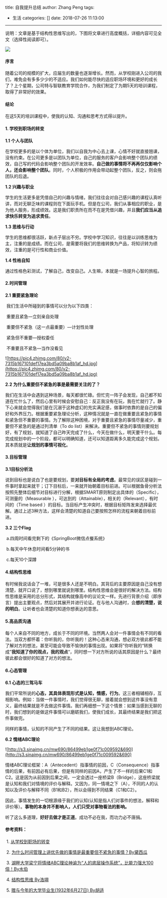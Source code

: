 title: 自我提升总结
author: Zhang Peng
tags:
  - 生活
categories: []
date: 2018-07-26 11:13:00
---
说明：文章是基于结构性思维写出的，下图将文章进行高度概括，详细内容可见全文（选择性阅读即可）。

![](http://ovuyz1070.bkt.clouddn.com/18-7-24/91077389.jpg)

#### **序言**

随着公司的规模的扩大，应届生的数量也逐渐增长。然而，从学校刚进入公司的我们，难免会有多多少少的不适应。我们如何能尽快的适应职场环境和更好的成长了？上个星期，公司特与智联教育学院合作，为我们制定了为期5天的培训课程，取得了非常好的效果。

<!--more--> 

#### **结论**

在这5天的培训课程中，使我的认知、沟通和思考方式得以提升。

#### **1. 学校到职场的转变**

**1.1 个人与团队**

在学校更多的是以个体为单位，我们以自我为中心去上课，心情不好就直接翘课，没有约束。在公司更多是以团队为单位，自己的服务的客户会影响整个团队的绩效，自己写的代码会影响整个团队的开发效率。**自己做的事情将不再再仅仅影响个人，还会影响整个团队**。同时，个人积极的作用会带动起整个团队，反之，则会拖团队的后退。

**1.2 兴趣与职业**

学生的生活更多是凭借自己的兴趣与情绪，我们往往会对自己感兴趣的课程认真听讲，而对无聊乏味的课程则在下面玩手机。但是在公司，我们从事相应的职业，是为他人服务，形成绩效。这是我们职责所在而不在是凭借兴趣，并且**我们应当从追求快乐转变为追求责任**。

**1.3 思维与行动**

学生的思维都很活跃，新点子层出不穷。学校中学习知识，往往是以训练思维为主，注重的是成绩。而在公司，是需要将我们的思维转换为产品，将知识转为绩效，注重的是可行性和商业价值。

**1.4 性格自知**

通过性格色彩测试，了解自己，改变自己。人生嘛，本就是一场提升心智的旅程。

#### **2.时间管理**

**2.1 重要紧急理论**

​	我们生活中所碰到的事情可以分为以下四类：

​	重要且紧急—立刻亲自处理

​	重要但不紧急（这一点最重要）—计划性处理

​	紧急但不重要—授权委任

​	不重要且不紧急—当作没看见

![https://pic4.zhimg.com/80/v2-7315b167101def17ea3bd5a09ba8b1af_hd.jpg](https://pic4.zhimg.com/80/v2-7315b167101def17ea3bd5a09ba8b1af_hd.jpg)

**2.2 为什么重要但不紧急的事是最需要关注的了？**

我们在生活中会遇到这种场景，每天都很忙碌。但忙完一阵子会发现，自己都不知道在忙什么了，然后心里有时候会安慰自己：反正我没有在玩，我在忙就行了。静下心来就会觉得我们是在沉溺于这种虚幻的充实满足感，做事时依靠的是自己的偏好和外界压力。根据重要紧急理论分析，这种情况就是一直在做重要且紧急的事情和紧急但不重要的事情。为了解除这种困境，对于重要且紧急的事情尽量减少，重要但不紧急的是通过列清单（To do list）来解决。重要但不紧急的事情则要规划好，有了规划，就知道了自己昨天完成了什么，今天在做什么，明天要干什么。每完成规划中的一个阶段，都可以明确知道，还可以知道距离多久能完成这个规划。其本质就是**让规划的事情可视化**。

#### **3.目标管理**

**3.1目标分析法**

说到目标也是说白了也是要规划，要**对目标有全局的考虑**。最常见的误区是碰到一件事时拿起来就干；订下目标后，一来就开始朝着目标前进。可以根据鱼骨分析法按照先整体后细节对目标进行分解，根据SMART原则制定出具体的（Specific），可测量的（Measurable ），可达到的（Attainable），相关的（Relevant），有时间的（Time based ）的目标。当目标产生冲突时，根据目标矩阵发来选择最优解。通过上述3种方法，这样会清楚的知道自己要按照怎样的流程来朝着目标前进。

**3.2 三个Flag**

​	a.四周时间看完剩下的《SpringBoot微信点餐系统》

​	b.每天中午休息时间看5分钟的书

​	c.每天10个深蹲

#### **4.结构性思维**

有时候我说话会了一堆，可是很多人还是不明白。其背后的主要原因是自己没有想清楚，就开口说了，想到哪里就说到哪里。结构性思维会是很好的解决方法。结构性思维是采用的总分形式，其结构就像高中的议论文一样。先进行背景介绍（即序言）提出主要观点，然后对其展开并进行论证。在与他人沟通时，会**想的清楚，说的明白**。让听者也会清楚的知道你想表达的意思。

#### **5.高品质沟通**

每个人来自不同的地方，成长于不同的环境。当然两人会对一件事情会有不同的看法。当双方都怀着：你听我的，你听我的！这种心态来沟通，想必双方彼此都不能了解对方的想法，甚至可能会导致不愉快的事情出现。如果将”你听我的“转换成”**我知道了你的观点，我的观点**“，同时想一下对方所说的话其原因是什么？最终彼此都会很好的知道了对方的想法。

#### 6.心态管理

**6.1 心态的三驾马车**

我们平常所说的**心态，其具体表现形式是认知，情感，行为**。这三者相辅相存，互相影响。例如：当做一件事情时，我们觉得很无聊，接着就会想到这件事没有意义，最终结果就是不去做这件事情。我们再细想一下这个情景：如果当感到无聊的时，我们想到的是做这件事情可以磨砺我们，使我们成长，其最终结果是我们把这件事做完。

同样的事情，认知的不同产生了不同的结果。这让我想到ABC理论。

**6.2 情绪ABC理论** 

![http://s3.sinaimg.cn/mw690/86499eb1ge0f71c009592&690](http://s3.sinaimg.cn/mw690/86499eb1ge0f71c009592&690)

情绪ABC理论框架：A（Antecedent）指事情的前因，C（Consequence）指事情的后果，有前因必有后果，但是有同样的前因A，产生了不一样的后果C1和C2。这是因为从前因到后果之间，一定会透过一座桥梁B（Bridge），这座桥梁就是认知和我们对情境的评价与解释。又因为，同一情境之下（A），不同的人的认知以及评价与解释不同（B1和B2），所以会得到不同结果（C1和C2）。

因此，事情发生的一切根源缘于我们的认知(认知是指人们对事件的想法，解释和评价等）。**事物的本身并不影响人，人们只受对事物看法的影响。**



听了这么多道理，**好好去做才是正道**。成功不必在我，而功力必不唐捐。

#### 参考资料：

​        1. [从学校到职场的转变](https://wenku.baidu.com/view/028ca126376baf1ffc4fad5a.html)

​        2. [为什么时间管理上讲优先做的事情是最重要但不紧急的事情？By黛西瓜](https://www.zhihu.com/question/20247508/answer/41385012)

​        3. [湖畔大学梁宁将情绪ABC理论神谕为“人的底层操作系统”，比能力强大100倍！By水伯](https://zhuanlan.zhihu.com/p/38532813)

​        4. [结构性思维 By浩翊](https://zhuanlan.zhihu.com/p/22035979)

​        5. [赠与今年的大学毕业生(1932年6月27日) By胡适](https://www.douban.com/note/86761045/)


